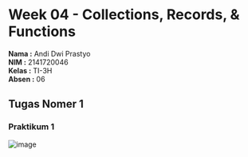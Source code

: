 # Week 04 - Collections, Records, & Functions

**Nama :** Andi Dwi Prastyo<br>
**NIM :** 2141720046<br>
**Kelas :** TI-3H<br>
**Absen :** 06

## Tugas Nomer 1

### Praktikum 1

![image](./docs/img/p11.png)